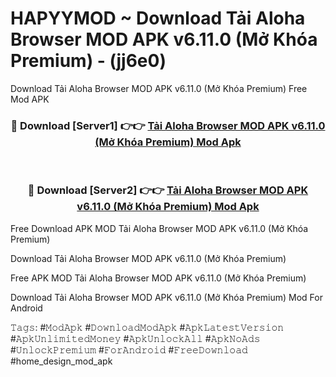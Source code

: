 # HAPYYMOD ~ Download Tải Aloha Browser MOD APK v6.11.0 (Mở Khóa Premium) - (jj6e0)
Download Tải Aloha Browser MOD APK v6.11.0 (Mở Khóa Premium) Free Mod APK

<div align="center">
<h3>🔴 Download [Server1] 👉👉 <a href="https://apk-comot.site?title=Tải_Aloha_Browser_MOD_APK_v6.11.0_(Mở_Khóa_Premium)">Tải Aloha Browser MOD APK v6.11.0 (Mở Khóa Premium) Mod Apk</a></h3><br>

<h3>🔴 Download [Server2] 👉👉 <a href="https://apk-comot.site?title=Tải_Aloha_Browser_MOD_APK_v6.11.0_(Mở_Khóa_Premium)">Tải Aloha Browser MOD APK v6.11.0 (Mở Khóa Premium) Mod Apk</a></h3>
</div>


Free Download APK MOD Tải Aloha Browser MOD APK v6.11.0 (Mở Khóa Premium)

Download Tải Aloha Browser MOD APK v6.11.0 (Mở Khóa Premium) 

Free APK MOD Tải Aloha Browser MOD APK v6.11.0 (Mở Khóa Premium) 

Download Tải Aloha Browser MOD APK v6.11.0 (Mở Khóa Premium) Mod For Android

𝚃𝚊𝚐𝚜: #𝙼𝚘𝚍𝙰𝚙𝚔 #𝙳𝚘𝚠𝚗𝚕𝚘𝚊𝚍𝙼𝚘𝚍𝙰𝚙𝚔 #𝙰𝚙𝚔𝙻𝚊𝚝𝚎𝚜𝚝𝚅𝚎𝚛𝚜𝚒𝚘𝚗 #𝙰𝚙𝚔𝚄𝚗𝚕𝚒𝚖𝚒𝚝𝚎𝚍𝙼𝚘𝚗𝚎𝚢 #𝙰𝚙𝚔𝚄𝚗𝚕𝚘𝚌𝚔𝙰𝚕𝚕 #𝙰𝚙𝚔𝙽𝚘𝙰𝚍𝚜 #𝚄𝚗𝚕𝚘𝚌𝚔𝙿𝚛𝚎𝚖𝚒𝚞𝚖 #𝙵𝚘𝚛𝙰𝚗𝚍𝚛𝚘𝚒𝚍 #𝙵𝚛𝚎𝚎𝙳𝚘𝚠𝚗𝚕𝚘𝚊𝚍 #home_design_mod_apk